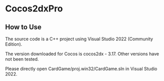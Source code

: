 # Cocos2dxPro

## How to Use
The source code is a C++ project using Visual Studio 2022 (Community Edition). 

The version downloaded for Cocos is cocos2dx - 3.17. Other versions have not been tested.

Please directly open CardGame/proj.win32/CardGame.sln in Visual Studio 2022.
